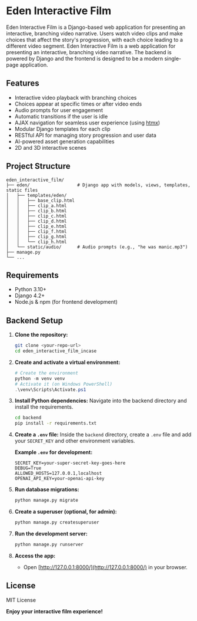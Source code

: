# Eden Interactive Film

Eden Interactive Film is a Django-based web application for presenting an interactive, branching video narrative. Users watch video clips and make choices that affect the story's progression, with each choice leading to a different video segment.
Eden Interactive Film is a web application for presenting an interactive, branching video narrative. The backend is powered by Django and the frontend is designed to be a modern single-page application.

## Features

- Interactive video playback with branching choices
- Choices appear at specific times or after video ends
- Audio prompts for user engagement
- Automatic transitions if the user is idle
- AJAX navigation for seamless user experience (using [htmx](https://htmx.org/))
- Modular Django templates for each clip
- RESTful API for managing story progression and user data
- AI-powered asset generation capabilities
- 2D and 3D interactive scenes

## Project Structure

```
eden_interactive_film/
├── eden/                  # Django app with models, views, templates, static files
│   ├── templates/eden/
│   │   ├── base_clip.html
│   │   ├── clip_a.html
│   │   ├── clip_b.html
│   │   ├── clip_c.html
│   │   ├── clip_d.html
│   │   ├── clip_e.html
│   │   ├── clip_f.html
│   │   ├── clip_g.html
│   │   └── clip_h.html
│   └── static/audio/      # Audio prompts (e.g., "he was manic.mp3")
├── manage.py
└── ...
```

## Requirements

- Python 3.10+
- Django 4.2+
- Node.js & npm (for frontend development)

## Backend Setup

1. **Clone the repository:**
    ```bash
    git clone <your-repo-url>
    cd eden_interactive_film_incase
    ```

2. **Create and activate a virtual environment:**
    ```powershell
    # Create the environment
    python -m venv venv
    # Activate it (on Windows PowerShell)
    .\venv\Scripts\Activate.ps1
    ```

3. **Install Python dependencies:**
    Navigate into the backend directory and install the requirements.
    ```bash
    cd backend
    pip install -r requirements.txt
    ```

4. **Create a `.env` file:**
    Inside the `backend` directory, create a `.env` file and add your `SECRET_KEY` and other environment variables.
    
    **Example `.env` for development:**
    ```
    SECRET_KEY=your-super-secret-key-goes-here
    DEBUG=True
    ALLOWED_HOSTS=127.0.0.1,localhost
    OPENAI_API_KEY=your-openai-api-key
    ```
    
5. **Run database migrations:**
    ```bash
    python manage.py migrate
    ```

6. **Create a superuser (optional, for admin):**
    ```bash
    python manage.py createsuperuser
    ```

7. **Run the development server:**
    ```bash
    python manage.py runserver
    ```

7. **Access the app:**
    - Open [http://127.0.0.1:8000/](http://127.0.0.1:8000/) in your browser.

## License

MIT License


**Enjoy your interactive film experience!**
